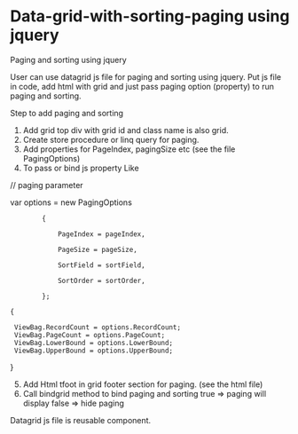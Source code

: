 # Data-grid-with-sorting-paging using jquery
Paging and sorting using jquery

User can use datagrid js file for paging and sorting using jquery. Put js file in code, add html with grid and just pass paging
option (property) to run paging and sorting.
 
 Step to add paging and sorting
 
 1. Add grid top div with grid id and class name is also grid.
 2. Create store procedure or linq query for paging.
 3. Add properties for PageIndex, pagingSize etc (see the file PagingOptions)
 4. To pass or bind js property Like
 
 // paging parameter
 
 
 var options = new PagingOptions
 
            {
            
                PageIndex = pageIndex,
                
                PageSize = pageSize,
                
                SortField = sortField,
                
                SortOrder = sortOrder,
                
            };
    
    {
    
     ViewBag.RecordCount = options.RecordCount;
     ViewBag.PageCount = options.PageCount;
     ViewBag.LowerBound = options.LowerBound;
     ViewBag.UpperBound = options.UpperBound;
   }


5. Add Html tfoot in grid footer section for paging. (see the html file)
6. Call bindgrid method to bind paging and sorting 
      true  => paging will display
      false => hide paging 



Datagrid js file is reusable component. 
            
